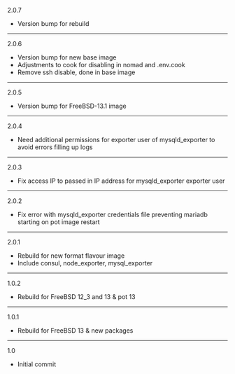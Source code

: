 2.0.7

* Version bump for rebuild

---

2.0.6

* Version bump for new base image
* Adjustments to cook for disabling in nomad and .env.cook
* Remove ssh disable, done in base image

---

2.0.5

* Version bump for FreeBSD-13.1 image

---

2.0.4

* Need additional permissions for exporter user of mysqld_exporter to avoid errors filling up logs

---

2.0.3

* Fix access IP to passed in IP address for mysqld_exporter exporter user

---

2.0.2

* Fix error with mysqld_exporter credentials file preventing mariadb starting on pot image restart

---

2.0.1

* Rebuild for new format flavour image
* Include consul, node_exporter, mysql_exporter

---

1.0.2

* Rebuild for FreeBSD 12_3 and 13 & pot 13

---

1.0.1

* Rebuild for FreeBSD 13 & new packages

---

1.0

* Initial commit
